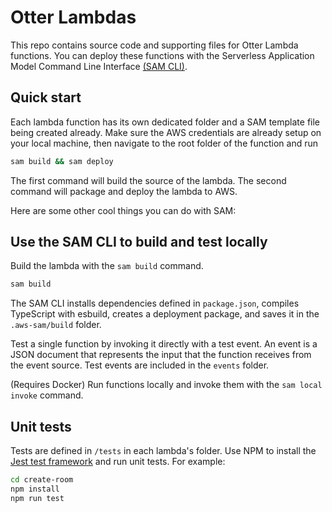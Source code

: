# Otter Lambdas

This repo contains source code and supporting files for Otter Lambda functions. You can deploy these functions with the Serverless Application Model Command Line Interface [(SAM CLI)](https://docs.aws.amazon.com/serverless-application-model/latest/developerguide/serverless-sam-cli-install.html).

## Quick start

Each lambda function has its own dedicated folder and a SAM template file being created already. Make sure the AWS credentials are already setup on your local machine, then navigate to the root folder of the function and run

```bash
sam build && sam deploy
```

The first command will build the source of the lambda. The second command will package and deploy the lambda to AWS.

Here are some other cool things you can do with SAM:

## Use the SAM CLI to build and test locally

Build the lambda with the `sam build` command.

```bash
sam build
```

The SAM CLI installs dependencies defined in `package.json`, compiles TypeScript with esbuild, creates a deployment package, and saves it in the `.aws-sam/build` folder.

Test a single function by invoking it directly with a test event. An event is a JSON document that represents the input that the function receives from the event source. Test events are included in the `events` folder.

(Requires Docker) Run functions locally and invoke them with the `sam local invoke` command.

## Unit tests

Tests are defined in `/tests` in each lambda's folder. Use NPM to install the [Jest test framework](https://jestjs.io/) and run unit tests. For example:

```bash
cd create-room
npm install
npm run test
```
